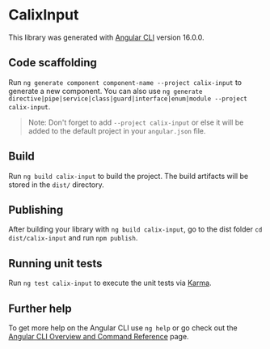 # CalixInput

This library was generated with [Angular CLI](https://github.com/angular/angular-cli) version 16.0.0.

## Code scaffolding

Run `ng generate component component-name --project calix-input` to generate a new component. You can also use `ng generate directive|pipe|service|class|guard|interface|enum|module --project calix-input`.
> Note: Don't forget to add `--project calix-input` or else it will be added to the default project in your `angular.json` file. 

## Build

Run `ng build calix-input` to build the project. The build artifacts will be stored in the `dist/` directory.

## Publishing

After building your library with `ng build calix-input`, go to the dist folder `cd dist/calix-input` and run `npm publish`.

## Running unit tests

Run `ng test calix-input` to execute the unit tests via [Karma](https://karma-runner.github.io).

## Further help

To get more help on the Angular CLI use `ng help` or go check out the [Angular CLI Overview and Command Reference](https://angular.io/cli) page.
